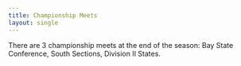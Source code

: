 ```yaml
---
title: Championship Meets
layout: single
---
```


There are 3 championship meets at the end of the season: Bay State Conference, South Sections, Division II States.
